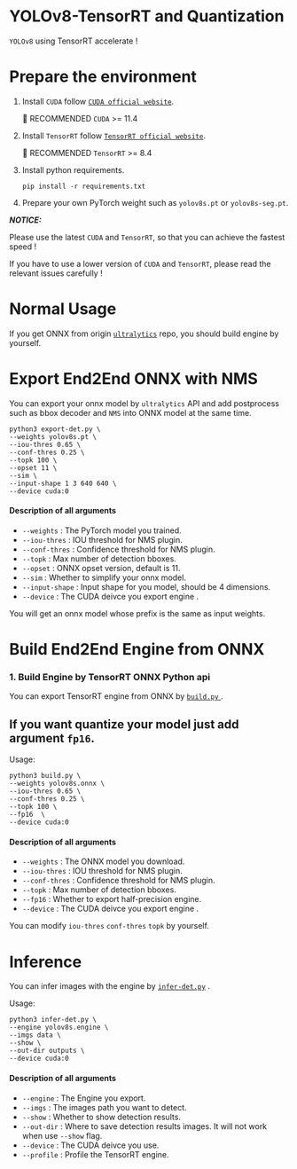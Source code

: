 # YOLOv8-TensorRT and Quantization

`YOLOv8` using TensorRT accelerate !

# Prepare the environment

1. Install `CUDA` follow [`CUDA official website`](https://docs.nvidia.com/cuda/cuda-installation-guide-linux/index.html#download-the-nvidia-cuda-toolkit).

   🚀 RECOMMENDED `CUDA` >= 11.4

2. Install `TensorRT` follow [`TensorRT official website`](https://developer.nvidia.com/nvidia-tensorrt-8x-download).

   🚀 RECOMMENDED `TensorRT` >= 8.4

2. Install python requirements.

   ``` shell
   pip install -r requirements.txt
   ```

3. Prepare your own PyTorch weight such as `yolov8s.pt` or `yolov8s-seg.pt`.

***NOTICE:***

Please use the latest `CUDA` and `TensorRT`, so that you can achieve the fastest speed !

If you have to use a lower version of `CUDA` and `TensorRT`, please read the relevant issues carefully !

# Normal Usage

If you get ONNX from origin [`ultralytics`](https://github.com/ultralytics/ultralytics) repo, you should build engine by yourself.

# Export End2End ONNX with NMS

You can export your onnx model by `ultralytics` API and add postprocess such as bbox decoder and `NMS` into ONNX model at the same time.

``` shell
python3 export-det.py \
--weights yolov8s.pt \
--iou-thres 0.65 \
--conf-thres 0.25 \
--topk 100 \
--opset 11 \
--sim \
--input-shape 1 3 640 640 \
--device cuda:0
```

#### Description of all arguments

- `--weights` : The PyTorch model you trained.
- `--iou-thres` : IOU threshold for NMS plugin.
- `--conf-thres` : Confidence threshold for NMS plugin.
- `--topk` : Max number of detection bboxes.
- `--opset` : ONNX opset version, default is 11.
- `--sim` : Whether to simplify your onnx model.
- `--input-shape` : Input shape for you model, should be 4 dimensions.
- `--device` : The CUDA deivce you export engine .

You will get an onnx model whose prefix is the same as input weights.

# Build End2End Engine from ONNX
### 1. Build Engine by TensorRT ONNX Python api

You can export TensorRT engine from ONNX by [`build.py` ](build.py).

## If you want quantize your model just add argument `fp16`.
Usage:

``` shell
python3 build.py \
--weights yolov8s.onnx \
--iou-thres 0.65 \
--conf-thres 0.25 \
--topk 100 \
--fp16  \
--device cuda:0
```

#### Description of all arguments

- `--weights` : The ONNX model you download.
- `--iou-thres` : IOU threshold for NMS plugin.
- `--conf-thres` : Confidence threshold for NMS plugin.
- `--topk` : Max number of detection bboxes.
- `--fp16` : Whether to export half-precision engine.
- `--device` : The CUDA deivce you export engine .

You can modify `iou-thres` `conf-thres` `topk` by yourself.


# Inference

You can infer images with the engine by [`infer-det.py`](infer-det.py) .

Usage:

``` shell
python3 infer-det.py \
--engine yolov8s.engine \
--imgs data \
--show \
--out-dir outputs \
--device cuda:0
```

#### Description of all arguments

- `--engine` : The Engine you export.
- `--imgs` : The images path you want to detect.
- `--show` : Whether to show detection results.
- `--out-dir` : Where to save detection results images. It will not work when use `--show` flag.
- `--device` : The CUDA deivce you use.
- `--profile` : Profile the TensorRT engine.
